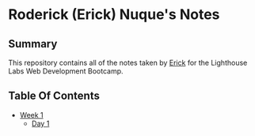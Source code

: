 # Roderick (Erick) Nuque's Notes

## Summary

This repository contains all of the notes taken by [Erick](https://github.com/enukeWebDev) for the Lighthouse Labs Web Development Bootcamp.

## Table Of Contents
  * [Week 1](/Week_1)
    * [Day 1](/Week_1/Day_1)


